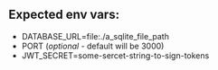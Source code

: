 ## Expected env vars:

 - DATABASE_URL=file:./a_sqlite_file_path
 - PORT (_optional_ - default will be 3000)
 - JWT_SECRET=some-sercet-string-to-sign-tokens
